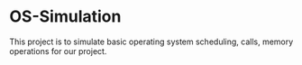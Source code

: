 # OS-Simulation
This project is to simulate basic operating system scheduling, calls, memory operations for our project.
